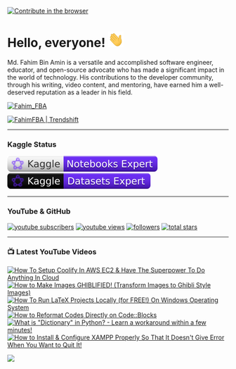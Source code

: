 [![Contribute in the browser](https://gitpod.io/button/open-in-gitpod.svg)](https://gitpod.io/#https://github.com/FahimFBA/FahimFBA)

# Hello, everyone! <img src="./img/wave.gif" width="35px" height= "35px">

Md. Fahim Bin Amin is a versatile and accomplished software engineer, educator, and open-source advocate who has made a significant impact in the world of technology. His contributions to the developer community, through his writing, video content, and mentoring, have earned him a well-deserved reputation as a leader in his field.

<p align="left"> <a href="https://twitter.com/intent/follow?screen_name=Fahim_FBA" target="blank"><img src="https://img.shields.io/twitter/follow/:Fahim_FBA" height="26" alt="Fahim_FBA"/></a></p>

<a href="https://trendshift.io/developers/1193" target="_blank"><img src="https://trendshift.io/api/badge/developers/1193" alt="FahimFBA | Trendshift" style="width: 250px; height: 55px;" width="250" height="55"/></a>

---

### Kaggle Status


<div>
  <a href="https://www.kaggle.com/mdfahimbinamin">
    <img src="./kaggle-badges/NotebooksRank/plastic-white.svg" alt="KaggleNotebooksRank" />
  </a>
  <a href="https://www.kaggle.com/mdfahimbinamin">
    <img src="./kaggle-badges/DatasetsRank/plastic-black.svg" alt="KaggleDatasetRank" />
  </a>
</div>

---

### YouTube & GitHub

<p align="left">
      <a href="https://www.youtube.com/@FahimAmin?sub_confirmation=1">
         <img alt="youtube subscribers" title="Subscribe to my YouTube channel" src="https://custom-icon-badges.demolab.com/youtube/channel/subscribers/UCG97GCUifMS2Vm28tgXQi0Q?color=%23E05D44&label=SUBSCRIBE&logo=video&logoColor=white&style=for-the-badge&labelColor=CE4630"/></a> 
      <a href="https://www.youtube.com/@FahimAmin">
         <img alt="youtube views" title="YouTube views" src="https://custom-icon-badges.demolab.com/youtube/channel/views/UCG97GCUifMS2Vm28tgXQi0Q?color=%23E1AD0E&logo=eye&logoColor=white&style=for-the-badge&labelColor=C79600"/></a> 
      <a href="https://github.com/FahimFBA?tab=followers">
         <img alt="followers" title="Follow me on Github" src="https://custom-icon-badges.demolab.com/github/followers/FahimFBA?color=236ad3&labelColor=1155ba&style=for-the-badge&logo=person-add&label=Follow&logoColor=white"/></a>
      <a href="https://github.com/FahimFBA?tab=repositories&sort=stargazers">
         <img alt="total stars" title="Total stars on GitHub" src="https://custom-icon-badges.demolab.com/github/stars/FahimFBA?color=55960c&style=for-the-badge&labelColor=488207&logo=star"/></a>
   </p>

---

### 📺 Latest YouTube Videos

<!-- BEGIN YOUTUBE-CARDS -->
[![How To Setup Coolify In AWS EC2 & Have The Superpower To Do Anything In Cloud](https://ytcards.demolab.com/?id=LADT0Y_IcNU&title=How+To+Setup+Coolify+In+AWS+EC2+%26+Have+The+Superpower+To+Do+Anything+In+Cloud&lang=en&timestamp=1747413688&background_color=%230d1117&title_color=%23ffffff&stats_color=%23dedede&max_title_lines=1&width=250&border_radius=5&duration=1153 "How To Setup Coolify In AWS EC2 & Have The Superpower To Do Anything In Cloud")](https://www.youtube.com/watch?v=LADT0Y_IcNU)
[![How to Make Images GHIBLIFIED! (Transform Images to Ghibli Style Images)](https://ytcards.demolab.com/?id=Lut81-jnc68&title=How+to+Make+Images+GHIBLIFIED%21+%28Transform+Images+to+Ghibli+Style+Images%29&lang=en&timestamp=1743180460&background_color=%230d1117&title_color=%23ffffff&stats_color=%23dedede&max_title_lines=1&width=250&border_radius=5&duration=299 "How to Make Images GHIBLIFIED! (Transform Images to Ghibli Style Images)")](https://www.youtube.com/watch?v=Lut81-jnc68)
[![How To Run LaTeX Projects Locally (for FREE!) On Windows Operating System](https://ytcards.demolab.com/?id=A45lWrndVHA&title=How+To+Run+LaTeX+Projects+Locally+%28for+FREE%21%29+On+Windows+Operating+System&lang=en&timestamp=1739961155&background_color=%230d1117&title_color=%23ffffff&stats_color=%23dedede&max_title_lines=1&width=250&border_radius=5&duration=672 "How To Run LaTeX Projects Locally (for FREE!) On Windows Operating System")](https://www.youtube.com/watch?v=A45lWrndVHA)
[![How to Reformat Codes Directly on Code::Blocks](https://ytcards.demolab.com/?id=2knL9ntLU-A&title=How+to+Reformat+Codes+Directly+on+Code%3A%3ABlocks&lang=en&timestamp=1736878734&background_color=%230d1117&title_color=%23ffffff&stats_color=%23dedede&max_title_lines=1&width=250&border_radius=5&duration=181 "How to Reformat Codes Directly on Code::Blocks")](https://www.youtube.com/watch?v=2knL9ntLU-A)
[![What is "Dictionary" in Python? - Learn a workaround within a few minutes!](https://ytcards.demolab.com/?id=_mr7XYgCvEU&title=What+is+%22Dictionary%22+in+Python%3F+-+Learn+a+workaround+within+a+few+minutes%21&lang=en&timestamp=1733143299&background_color=%230d1117&title_color=%23ffffff&stats_color=%23dedede&max_title_lines=1&width=250&border_radius=5&duration=1011 "What is \"Dictionary\" in Python? - Learn a workaround within a few minutes!")](https://www.youtube.com/watch?v=_mr7XYgCvEU)
[![How to Install & Configure XAMPP Properly So That It Doesn't Give Error When You Want to Quit It!](https://ytcards.demolab.com/?id=3viM71-ULAw&title=How+to+Install+%26+Configure+XAMPP+Properly+So+That+It+Doesn%27t+Give+Error+When+You+Want+to+Quit+It%21&lang=en&timestamp=1731431308&background_color=%230d1117&title_color=%23ffffff&stats_color=%23dedede&max_title_lines=1&width=250&border_radius=5&duration=223 "How to Install & Configure XAMPP Properly So That It Doesn't Give Error When You Want to Quit It!")](https://www.youtube.com/watch?v=3viM71-ULAw)
<!-- END YOUTUBE-CARDS -->

[<img src="https://custom-icon-badges.demolab.com/badge/-Subscribe%20For%20More-red?style=for-the-badge&logo=video&logoColor=white"/>](https://www.youtube.com/@FahimAmin?sub_confirmation=1)
